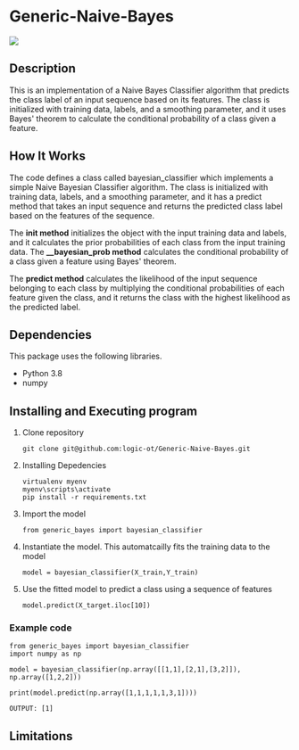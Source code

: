# Generic-Naive-Bayes

![](https://miro.medium.com/max/702/0*3_J7YH5beFVmpxBg.png)

## Description
This is an implementation of a Naive Bayes Classifier algorithm that predicts the class label of an input sequence based on its features. The class is initialized with training data, labels, and a smoothing parameter, and it uses Bayes' theorem to calculate the conditional probability of a class given a feature.


## How It Works
The code defines a class called bayesian_classifier which implements a simple Naive Bayesian Classifier algorithm. The class is initialized with training data, labels, and a smoothing parameter, and it has a predict method that takes an input sequence and returns the predicted class label based on the features of the sequence.

The <b>__init__ method</b> initializes the object with the input training data and labels, and it calculates the prior probabilities of each class from the input training data. 
The <b>__bayesian_prob method</b> calculates the conditional probability of a class given a feature using Bayes' theorem.

The <b>predict method</b> calculates the likelihood of the input sequence belonging to each class by multiplying the conditional probabilities of each feature given the class, and it returns the class with the highest likelihood as the predicted label.

## Dependencies
This package uses the following libraries.
* Python 3.8
* numpy

## Installing and Executing program

1. Clone repository
    ```
    git clone git@github.com:logic-ot/Generic-Naive-Bayes.git
    ```
2. Installing Depedencies
    ```
    virtualenv myenv
    myenv\scripts\activate    
    pip install -r requirements.txt
    ```
2. Import the model
   ```
   from generic_bayes import bayesian_classifier
   ```
3. Instantiate the model. This automatcailly fits the training data to the model
    ```
    model = bayesian_classifier(X_train,Y_train)
    ```
5. Use the fitted model to predict a class using a sequence of features 
    ```
    model.predict(X_target.iloc[10])
    ```
### Example code
    from generic_bayes import bayesian_classifier
    import numpy as np

    model = bayesian_classifier(np.array([[1,1],[2,1],[3,2]]), np.array([1,2,2]))

    print(model.predict(np.array([1,1,1,1,1,3,1])))

    OUTPUT: [1]

    
  ## Limitations


